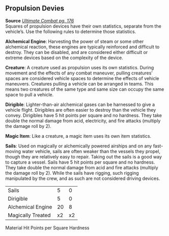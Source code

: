 ## Propulsion Devies

**Source** [_Ultimate Combat pg. 176_](http://paizo.com/pathfinderRPG/v5748btpy8mcz)  
Squares of propulsion devices have their own statistics, separate from the vehicle’s. Use the following rules to determine those statistics.  
  
**Alchemical Engine**: Harvesting the power of steam or some other alchemical reaction, these engines are typically reinforced and difficult to destroy. They can be disabled, and are considered either difficult or extreme devices based on the complexity of the device.  
  
**Creature**: A creature used as propulsion uses its own statistics. During movement and the effects of any combat maneuver, pulling creatures’ spaces are considered vehicle spaces to determine the effects of vehicle maneuvers. Creatures pulling a vehicle can be arranged in teams. This means two creatures of the same type and same size can occupy the same space to pull a vehicle.  
  
**Dirigible**: Lighter-than-air alchemical gases can be harnessed to give a vehicle flight. Dirigibles are often easier to destroy than the vehicle they convey. Dirigibles have 5 hit points per square and no hardness. They take double the normal damage from acid, electricity, and fire attacks (multiply the damage roll by 2).  
  
**Magic Item**: Like a creature, a magic item uses its own item statistics.  
  
**Sails**: Used on magically or alchemically powered airships and on any fast-moving water vehicle, sails are often weaker than the vessels they propel, though they are relatively easy to repair. Taking out the sails is a good way to capture a vessel. Sails have 5 hit points per square and no hardness. They take double the normal damage from acid and fire attacks (multiply the damage roll by 2). While the sails have rigging, such rigging manipulated by the crew, and as such are not considered driving devices.  

||||
|---|---|---|
|Sails|5|0|
|Dirigible|5|0|
|Alchemical Engine|20|8|
|Magically Treated|x2|x2|

Material Hit Points per Square Hardness